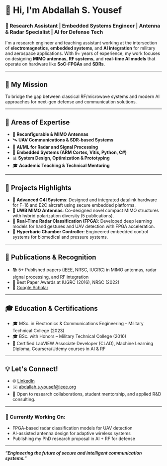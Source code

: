 # 👋 Hi, I'm Abdallah S. Yousef

### 🎯 Research Assistant | Embedded Systems Engineer | Antenna & Radar Specialist | AI for Defense Tech

I'm a research engineer and teaching assistant working at the intersection of **electromagnetics**, **embedded systems**, and **AI integration** for military and aerospace applications. With 9+ years of experience, my work focuses on designing **MIMO antennas**, **RF systems**, and **real-time AI models** that operate on hardware like **SoC-FPGAs** and **SDRs**.

---

## 🚀 My Mission

To bridge the gap between classical RF/microwave systems and modern AI approaches for next-gen defense and communication solutions.

---

## 🧠 Areas of Expertise

- 📡 **Reconfigurable & MIMO Antennas**
- 🛰 **UAV Communications & SDR-based Systems**
- 🤖 **AI/ML for Radar and Signal Processing**
- 🔧 **Embedded Systems (ARM Cortex, Vitis, Python, C#)**
- 📊 **System Design, Optimization & Prototyping**
- 🎓 **Academic Teaching & Technical Mentoring**

---

## 🧪 Projects Highlights

- 🔷 **Advanced C4I Systems**: Designed and integrated datalink hardware for F-16 and E2C aircraft using secure embedded platforms.
- 🔷 **UWB MIMO Antennas**: Co-designed novel compact MIMO structures with hybrid polarization diversity (5 publications).
- 🔷 **Real-Time Radar Classification (FPGA)**: Developed deep learning models for hand gestures and UAV detection with FPGA acceleration.
- 🔷 **Hyperbaric Chamber Controller**: Engineered embedded control systems for biomedical and pressure systems.

---

## 📄 Publications & Recognition

- 📚 5+ Published papers (IEEE, NRSC, IUGRC) in MIMO antennas, radar signal processing, and RF integration
- 🥇 Best Paper Awards at IUGRC (2016), NRSC (2022)
- 🔗 [Google Scholar](https://scholar.google.com/citations?user=k4jPUsoAAAAJ)

---

## 🎓 Education & Certifications

- 🎓 MSc. in Electronics & Communications Engineering – Military Technical College (2023)
- 🎓 BSc. with Honors – Military Technical College (2016)
- 🧠 Certified LabVIEW Associate Developer (CLAD), Machine Learning Diploma, Coursera/Udemy courses in AI & RF

---

## 💡 Let's Connect!

- 🌐 [LinkedIn](https://www.linkedin.com/in/abdallah-s-yousef-0a89b713a)
- ✉️ abdallah.s.yousef@ieee.org
- 💬 Open to research collaborations, student mentorship, and applied R&D consulting.

---

### 🔭 Currently Working On:
- FPGA-based radar classification models for UAV detection
- AI-assisted antenna design for adaptive wireless systems
- Publishing my PhD research proposal in AI + RF for defense

---

**_"Engineering the future of secure and intelligent communication systems."_**

